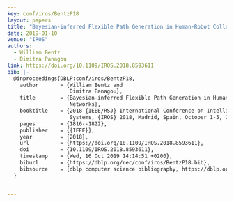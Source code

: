 ```yaml
---
key: conf/iros/BentzP18
layout: papers
title: "Bayesian-inferred Flexible Path Generation in Human-Robot Collaborative Networks."
date: 2019-01-10
venue: "IROS"
authors:
  - William Bentz
  - Dimitra Panagou
link: https://doi.org/10.1109/IROS.2018.8593611
bib: |-
  @inproceedings{DBLP:conf/iros/BentzP18,
    author       = {William Bentz and
                    Dimitra Panagou},
    title        = {Bayesian-inferred Flexible Path Generation in Human-Robot Collaborative
                    Networks},
    booktitle    = {2018 {IEEE/RSJ} International Conference on Intelligent Robots and
                    Systems, {IROS} 2018, Madrid, Spain, October 1-5, 2018},
    pages        = {1816--1822},
    publisher    = {{IEEE}},
    year         = {2018},
    url          = {https://doi.org/10.1109/IROS.2018.8593611},
    doi          = {10.1109/IROS.2018.8593611},
    timestamp    = {Wed, 16 Oct 2019 14:14:51 +0200},
    biburl       = {https://dblp.org/rec/conf/iros/BentzP18.bib},
    bibsource    = {dblp computer science bibliography, https://dblp.org}
  }


---
```

